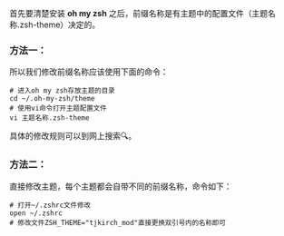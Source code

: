 首先要清楚安装 **oh my zsh** 之后，前缀名称是有主题中的配置文件（主题名称.zsh-theme）决定的。

### 方法一：

所以我们修改前缀名称应该使用下面的命令：

```
# 进入oh my zsh存放主题的目录
cd ~/.oh-my-zsh/theme
# 使用vi命令打开主题配置文件
vi 主题名称.zsh-theme
```

具体的修改规则可以到网上搜索🔍。

### 方法二：

直接修改主题，每个主题都会自带不同的前缀名称，命令如下：

```
# 打开~/.zshrc文件修改
open ~/.zshrc
# 修改文件ZSH_THEME="tjkirch_mod"直接更换双引号内的名称即可
```



